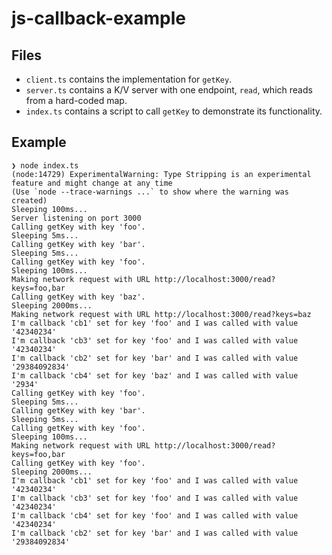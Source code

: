 # js-callback-example

## Files
- `client.ts` contains the implementation for `getKey`.
- `server.ts` contains a K/V server with one endpoint, `read`, which reads from a hard-coded map.
- `index.ts` contains a script to call `getKey` to demonstrate its functionality.

## Example

```
❯ node index.ts
(node:14729) ExperimentalWarning: Type Stripping is an experimental feature and might change at any time
(Use `node --trace-warnings ...` to show where the warning was created)
Sleeping 100ms...
Server listening on port 3000
Calling getKey with key 'foo'.
Sleeping 5ms...
Calling getKey with key 'bar'.
Sleeping 5ms...
Calling getKey with key 'foo'.
Sleeping 100ms...
Making network request with URL http://localhost:3000/read?keys=foo,bar
Calling getKey with key 'baz'.
Sleeping 2000ms...
Making network request with URL http://localhost:3000/read?keys=baz
I'm callback 'cb1' set for key 'foo' and I was called with value '42340234'
I'm callback 'cb3' set for key 'foo' and I was called with value '42340234'
I'm callback 'cb2' set for key 'bar' and I was called with value '29384092834'
I'm callback 'cb4' set for key 'baz' and I was called with value '2934'
Calling getKey with key 'foo'.
Sleeping 5ms...
Calling getKey with key 'bar'.
Sleeping 5ms...
Calling getKey with key 'foo'.
Sleeping 100ms...
Making network request with URL http://localhost:3000/read?keys=foo,bar
Calling getKey with key 'foo'.
Sleeping 2000ms...
I'm callback 'cb1' set for key 'foo' and I was called with value '42340234'
I'm callback 'cb3' set for key 'foo' and I was called with value '42340234'
I'm callback 'cb4' set for key 'foo' and I was called with value '42340234'
I'm callback 'cb2' set for key 'bar' and I was called with value '29384092834'
```
